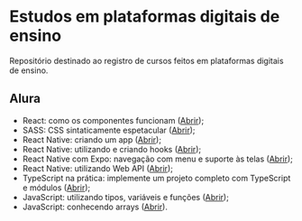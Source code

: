 # Estudos em plataformas digitais de ensino

Repositório destinado ao registro de cursos feitos em plataformas digitais de ensino.

## Alura

* React: como os componentes funcionam ([Abrir](https://www.alura.com.br/curso-online-react-componentes-funcionam));
* SASS: CSS sintaticamente espetacular ([Abrir](https://www.alura.com.br/curso-online-sass-css-sintaticamente-espetacular));
* React Native: criando um app ([Abrir](https://cursos.alura.com.br/course/react-native-comecando-zero));
* React Native: utilizando e criando hooks ([Abrir](https://cursos.alura.com.br/course/react-native-utilizando-criando-hooks));
* React Native com Expo: navegação com menu e suporte às telas ([Abrir](https://cursos.alura.com.br/course/react-native-expo-navegacao-menu-suporte-telas));
* React Native: utilizando Web API ([Abrir](https://cursos.alura.com.br/course/react-native-utilizando-web-api));
* TypeScript na prática: implemente um projeto completo com TypeScript e módulos ([Abrir](https://cursos.alura.com.br/course/typescript-pratica-projeto-completo-typescript-modulos));
* JavaScript: utilizando tipos, variáveis e funções ([Abrir](https://cursos.alura.com.br/course/javascript-utilizando-tipos-variaveis-funcoes));
* JavaScript: conhecendo arrays ([Abrir](https://cursos.alura.com.br/course/javascript-conhecendo-arrays)).
